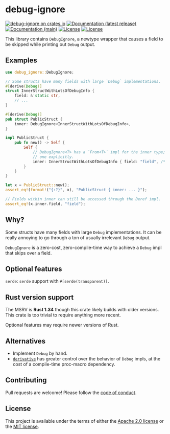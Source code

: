 # debug-ignore

[![debug-ignore on crates.io](https://img.shields.io/crates/v/debug-ignore)](https://crates.io/crates/debug-ignore)
[![Documentation (latest release)](https://docs.rs/debug-ignore/badge.svg)](https://docs.rs/debug-ignore/)
[![Documentation (main)](https://img.shields.io/badge/docs-main-brightgreen)](https://sunshowers-code.github.io/debug-ignore/rustdoc/debug_ignore/)
[![License](https://img.shields.io/badge/license-Apache-green.svg)](LICENSE-APACHE)
[![License](https://img.shields.io/badge/license-MIT-green.svg)](LICENSE-MIT)

This library contains `DebugIgnore`, a newtype wrapper that causes a field to be skipped while
printing out `Debug` output.

## Examples

```rust
use debug_ignore::DebugIgnore;

// Some structs have many fields with large `Debug` implementations.
#[derive(Debug)]
struct InnerStructWithLotsOfDebugInfo {
    field: &'static str,
    // ...
}

#[derive(Debug)]
pub struct PublicStruct {
    inner: DebugIgnore<InnerStructWithLotsOfDebugInfo>,
}

impl PublicStruct {
    pub fn new() -> Self {
        Self {
            // DebugIgnore<T> has a `From<T>` impl for the inner type; you can also construct
            // one explicitly.
            inner: InnerStructWithLotsOfDebugInfo { field: "field", /* ... */ }.into(),
        }
    }
}

let x = PublicStruct::new();
assert_eq!(format!("{:?}", x), "PublicStruct { inner: ... }");

// Fields within inner can still be accessed through the Deref impl.
assert_eq!(x.inner.field, "field");
```

## Why?

Some structs have many fields with large `Debug` implementations. It can be really annoying to
go through a ton of usually irrelevant `Debug` output.

`DebugIgnore` is a zero-cost, zero-compile-time way to achieve a `Debug` impl that skips over a
field.

## Optional features

`serde`: `serde` support with `#[serde(transparent)]`.

## Rust version support

The MSRV is **Rust 1.34** though this crate likely builds with older versions. This crate is
too trivial to require anything more recent.

Optional features may require newer versions of Rust.

## Alternatives

* Implement `Debug` by hand.
* [`derivative`](https://crates.io/crates/derivative) has greater control over the behavior of
  `Debug` impls, at the cost of a compile-time proc-macro dependency.

## Contributing

Pull requests are welcome! Please follow the [code of conduct](CODE_OF_CONDUCT.md).

## License

This project is available under the terms of either the [Apache 2.0 license](LICENSE-APACHE) or the [MIT
license](LICENSE-MIT).

<!--
README.md is generated from README.tpl by cargo readme. To regenerate:

cargo install cargo-readme
cargo readme > README.md
-->
